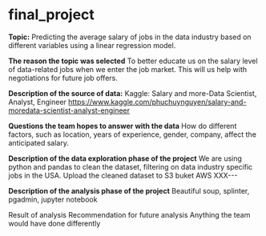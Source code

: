 # final_project
**Topic:**
Predicting the average salary of jobs in the data industry based on different variables using a linear regression model.

**The reason the topic was selected**
To better educate us on the salary level of data-related jobs when we enter the job market. 
This will us help with negotiations for future job offers.

**Description of the source of data:** 
Kaggle: Salary and more-Data Scientist, Analyst, Engineer
https://www.kaggle.com/phuchuynguyen/salary-and-moredata-scientist-analyst-engineer

**Questions the team hopes to answer with the data**
How  do different factors, such as location, years of experience, gender, company, affect the anticipated salary.

**Description of the data exploration phase of the project**
We are using python and pandas to clean the dataset, filtering on data industry specific jobs in the USA.
Upload the cleaned dataset to S3 buket AWS XXX---

**Description of the analysis phase of the project**
Beautiful soup, splinter, pgadmin, jupyter notebook

Result of analysis
Recommendation for future analysis
Anything the team would have done differently
